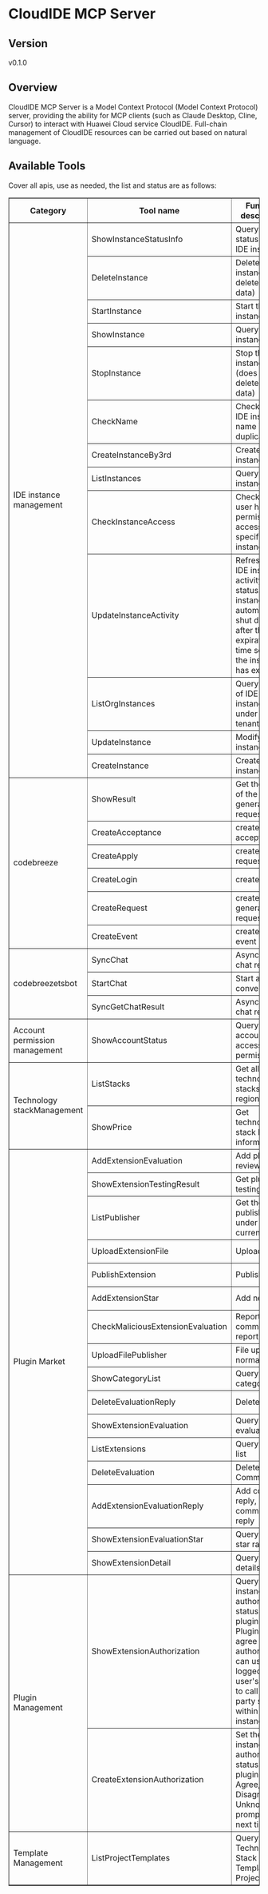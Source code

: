 # CloudIDE MCP Server


## Version
v0.1.0

## Overview

CloudIDE MCP Server is a Model Context Protocol (Model Context Protocol) server, providing the ability for MCP clients (such as Claude Desktop, Cline, Cursor) to interact with Huawei Cloud service CloudIDE. Full-chain management of CloudIDE resources can be carried out based on natural language.

## Available Tools
Cover all apis, use as needed, the list and status are as follows:

<html> 
<head></head> 
<body> 
<table border="1" cellspacing="0" cellpadding="5"> 
<tbody> 
<tr> 
<th>Category</th> 
<th>Tool name</th> 
<th>Function description</th> 
<th>Status</th> 
</tr> 
<tr> 
<td rowspan="13">IDE instance management</td> 
<td>ShowInstanceStatusInfo</td> <td>Query the status of an IDE instance</td>
<td>To be tested</td>
</tr>
<tr>
<td>DeleteInstance</td>
<td>Delete the IDE instance (also deletes disk data)</td>
<td>To be tested</td>
</tr>
<tr>
<td>StartInstance</td>
<td>Start the IDE instance</td>
<td>To be tested</td>
</tr>
<tr>
<td>ShowInstance</td>
<td>Query an IDE instance</td>
<td>To be tested</td>
</tr>
<tr>
<td>StopInstance</td>
<td>Stop the IDE instance (does not delete disk data)</td>
<td>To be tested</td>
</tr>
<tr>
<td>CheckName</td>
<td>Check if the IDE instance name is duplicated</td>
<td>To be tested</td>
</tr>
<tr>
<td>CreateInstanceBy3rd</td>
<td>Create an IDE instance</td>
<td>To be tested</td>
</tr>
<tr>
<td>ListInstances</td>
<td>Query the IDE instance list</td>
<td>To be tested</td>
</tr>
<tr>
<td>CheckInstanceAccess</td>
<td>Check if the user has permission to access a specific IDE instance</td>
<td>To be tested</td>
</tr>
<tr>
<td>UpdateInstanceActivity</td>
<td>Refresh the IDE instance activity status. The instance will automatically shut down after the expiration time set for the instance has expired. </td>
<td>To be tested</td>
</tr>
<tr>
<td>ListOrgInstances</td>
<td>Query the list of IDE instances under a tenant</td>
<td>To be tested</td>
</tr>
<tr>
<td>UpdateInstance</td>
<td>Modify an IDE instance</td>
<td>To be tested</td>
</tr>
<tr>
<td>CreateInstance</td>
<td>Create an IDE instance</td>
<td>To be tested</td>
</tr>
<tr>
<td rowspan="6">codebreeze</td>
<td>ShowResult</td>
<td>Get the result of the code generation request.</td>
<td>To be tested</td>
</tr>
<tr> 
<td>CreateAcceptance</td> 
<td>create a acceptance</td> 
<td>To be tested</td> 
</tr> 
<tr> 
<td>CreateApply</td> 
<td>create a join-request</td> 
<td>To be tested</td> 
</tr> 
<tr> 
<td>CreateLogin</td> 
<td>create a login</td> 
<td>To be tested</td> 
</tr> 
<tr> 
<td>CreateRequest</td> 
<td>create a code generation request.</td> 
<td>To be tested</td> 
</tr> 
<tr> 
<td>CreateEvent</td> 
<td>create an event</td> 
<td>To be tested</td> 
</tr> 
<tr> 
<td rowspan="3">codebreezetsbot</td>
<td>SyncChat</td>
<td>Asynchronous chat request</td>
<td>To be tested</td>
</tr>
<tr>
<td>StartChat</td>
<td>Start a conversation</td>
<td>To be tested</td>
</tr>
<tr>
<td>SyncGetChatResult</td>
<td>Asynchronous chat result</td>
<td>To be tested</td>
</tr>
<tr>
<td rowspan="1">Account permission management</td>
<td>ShowAccountStatus</td>
<td>Query current account access permissions</td>
<td>To be tested</td>
</tr>
<tr>
<td rowspan="2">Technology stackManagement
<td>ListStacks</td>
<td>Get all technology stacks by region</td>
<td>To be tested</td>
</tr>
<tr>
<td>ShowPrice</td>
<td>Get technology stack billing information</td>
<td>To be tested</td>
</tr>
<tr>
<td rowspan="16">Plugin Market</td>
<td>AddExtensionEvaluation</td>
<td>Add plugin review</td>
<td>To be tested</td>
</tr>
<tr>
<td>ShowExtensionTestingResult</td>
<td>Get plugin testing results</td>
<td>To be tested</td>
</tr>
<tr>
<td>ListPublisher</td>
<td>Get the publisher list under the current user</td>
<td>To be tested</td>
</tr>
<tr>
<td>UploadExtensionFile</td>
<td>Upload plugin</td>
<td>To be tested</td>
</tr>
<tr>
<td>PublishExtension</td>
<td>Publish plugin</td>
<td>To be tested</td>
</tr>
<tr>
<td>AddExtensionStar</td>
<td>Add new star</td>
<td>To be tested</td>
</tr>
<tr>
<td>CheckMaliciousExtensionEvaluation</td>
<td>Report comment, report reply</td>
<td>To be tested</td>
</tr>
<tr>
<td>UploadFilePublisher</td>
<td>File upload normalization</td>
<td>To be tested</td>
</tr>
<tr>
<td>ShowCategoryList</td>
<td>Query plugin categories</td>
<td>To be tested</td>
</tr>
<tr>
<td>DeleteEvaluationReply</td>
<td>Delete reply</td>
<td>To be tested</td>
</tr>
<tr>
<td>ShowExtensionEvaluation</td>
<td>Query plugin evaluation</td>
<td>To be tested</td>
</tr>
<tr>
<td>ListExtensions</td>
<td>Query plugin list</td>
<td>To be tested</td>
</tr>
<tr>
<td>DeleteEvaluation</td>
<td>Delete Comment</td>
<td>To be tested</td>
</tr>
<tr>
<td>AddExtensionEvaluationReply</td>
<td>Add comment reply, reply to comment reply</td>
<td>To be tested</td>
</tr>
<tr>
<td>ShowExtensionEvaluationStar</td>
<td>Query plugin star rating</td>
<td>To be tested</td>
</tr>
<tr>
<td>ShowExtensionDetail</td>
<td>Query plugin details</td>
<td>To be tested</td>
</tr>
<tr>
<td rowspan="2">Plugin Management</td>
<td>ShowExtensionAuthorization</td>
<td>Query the IDE instance's authorization status for plugins. Plugins that agree to authorization can use the logged-in user's token to call third-party services within the IDE instance.</td>
<td>To be tested</td>
</tr>
<tr>
<td>CreateExtensionAuthorization</td>
<td>Set the IDE instance's authorization status for plugins. Agree, Disagree, Unknown (will prompt again next time)</td>
<td>To be tested</td>
</tr>
<tr>
<td rowspan="1">Template Management</td>
<td>ListProjectTemplates</td>
<td>Query the Technology Stack Template Project</td>
<td>To be tested</td>
</tr>
</tbody>
</table>
</body>
</html>